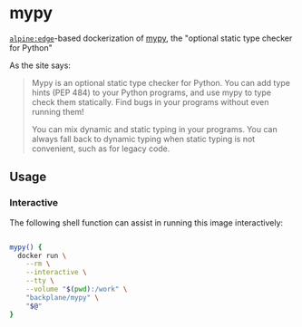 # mypy

[`alpine:edge`](https://hub.docker.com/_/alpine/)-based dockerization of [mypy](https://github.com/python/mypy), the "optional static type checker for Python"

As the site says:

> Mypy is an optional static type checker for Python. You can add type hints (PEP 484) to your Python programs, and use mypy to type check them statically. Find bugs in your programs without even running them!
>
> You can mix dynamic and static typing in your programs. You can always fall back to dynamic typing when static typing is not convenient, such as for legacy code.

## Usage

### Interactive

The following shell function can assist in running this image interactively:

```sh

mypy() {
  docker run \
    --rm \
    --interactive \
    --tty \
    --volume "$(pwd):/work" \
    "backplane/mypy" \
    "$@"
}

```

